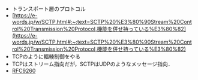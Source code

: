 - トランスポート層のプロトコル
- [https://e-words.jp/w/SCTP.html#:~:text=SCTP%20%E3%80%90Stream%20Control%20Transmission%20Protocol,機能を併せ持っている%E3%80%82](https://e-words.jp/w/SCTP.html#:~:text=SCTP%20%E3%80%90Stream%20Control%20Transmission%20Protocol,機能を併せ持っている%E3%80%82)
- TCPのように輻輳制御をやる
- TCPはストリーム指向だが，SCTPはUDPのようなメッセージ指向．
- [RFC9260](https://datatracker.ietf.org/doc/html/rfc9260)
